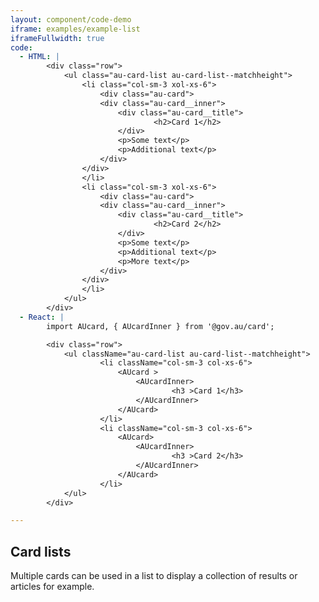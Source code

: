 ```yaml
---
layout: component/code-demo
iframe: examples/example-list
iframeFullwidth: true
code:
  - HTML: |
        <div class="row">
            <ul class="au-card-list au-card-list--matchheight">
                <li class="col-sm-3 xol-xs-6">
                    <div class="au-card">
                    <div class="au-card__inner">
                        <div class="au-card__title">
                                <h2>Card 1</h2>
                        </div>
                        <p>Some text</p>
                        <p>Additional text</p>
                    </div>
                </div>
                </li>
                <li class="col-sm-3 xol-xs-6">
                    <div class="au-card">
                    <div class="au-card__inner">
                        <div class="au-card__title">
                                <h2>Card 2</h2>
                        </div>
                        <p>Some text</p>
                        <p>Additional text</p>
                        <p>More text</p>
                    </div>
                </div>
                </li>
            </ul>
        </div>
  - React: |
        import AUcard, { AUcardInner } from '@gov.au/card';

        <div class="row">
            <ul className="au-card-list au-card-list--matchheight">
                    <li className="col-sm-3 col-xs-6">
                        <AUcard >
                            <AUcardInner>
                                    <h3 >Card 1</h3>
                            </AUcardInner>
                        </AUcard>
                    </li>
                    <li className="col-sm-3 col-xs-6">
                        <AUcard>
                            <AUcardInner>
                                    <h3 >Card 2</h3>
                            </AUcardInner>
                        </AUcard>
                    </li>
            </ul>
        </div>

---
```

## Card lists

Multiple cards can be used in a list to display a collection of results or articles for example.
